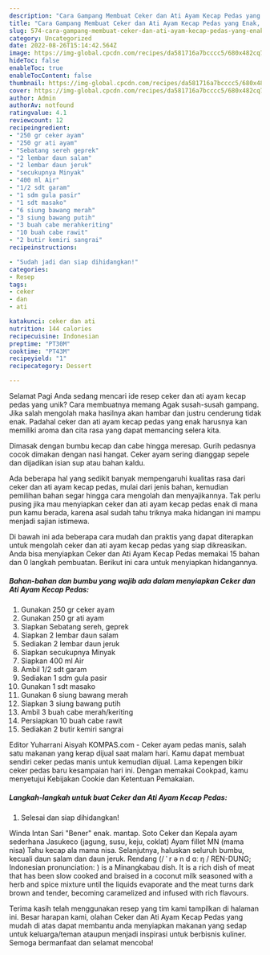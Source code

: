 ```yaml
---
description: "Cara Gampang Membuat Ceker dan Ati Ayam Kecap Pedas yang Enak, Mantap"
title: "Cara Gampang Membuat Ceker dan Ati Ayam Kecap Pedas yang Enak, Mantap"
slug: 574-cara-gampang-membuat-ceker-dan-ati-ayam-kecap-pedas-yang-enak-mantap
category: Uncategorized
date: 2022-08-26T15:14:42.564Z
image: https://img-global.cpcdn.com/recipes/da581716a7bcccc5/680x482cq70/ceker-dan-ati-ayam-kecap-pedas-foto-resep-utama.jpg
hideToc: false
enableToc: true
enableTocContent: false
thumbnail: https://img-global.cpcdn.com/recipes/da581716a7bcccc5/680x482cq70/ceker-dan-ati-ayam-kecap-pedas-foto-resep-utama.jpg
cover: https://img-global.cpcdn.com/recipes/da581716a7bcccc5/680x482cq70/ceker-dan-ati-ayam-kecap-pedas-foto-resep-utama.jpg
author: Admin
authorAv: notfound
ratingvalue: 4.1
reviewcount: 12
recipeingredient:
- "250 gr ceker ayam"
- "250 gr ati ayam"
- "Sebatang sereh geprek"
- "2 lembar daun salam"
- "2 lembar daun jeruk"
- "secukupnya Minyak"
- "400 ml Air"
- "1/2 sdt garam"
- "1 sdm gula pasir"
- "1 sdt masako"
- "6 siung bawang merah"
- "3 siung bawang putih"
- "3 buah cabe merahkeriting"
- "10 buah cabe rawit"
- "2 butir kemiri sangrai"
recipeinstructions:

- "Sudah jadi dan siap dihidangkan!"
categories:
- Resep
tags:
- ceker
- dan
- ati

katakunci: ceker dan ati 
nutrition: 144 calories
recipecuisine: Indonesian
preptime: "PT30M"
cooktime: "PT43M"
recipeyield: "1"
recipecategory: Dessert

---
```



Selamat Pagi Anda sedang mencari ide resep ceker dan ati ayam kecap pedas yang unik? Cara membuatnya memang Agak susah-susah gampang. Jika salah mengolah maka hasilnya akan hambar dan justru cenderung tidak enak. Padahal ceker dan ati ayam kecap pedas yang enak harusnya kan memiliki aroma dan cita rasa yang dapat memancing selera kita.


Dimasak dengan bumbu kecap dan cabe hingga meresap. Gurih pedasnya cocok dimakan dengan nasi hangat. Ceker ayam sering dianggap sepele dan dijadikan isian sup atau bahan kaldu.

Ada beberapa hal yang sedikit banyak mempengaruhi kualitas rasa dari ceker dan ati ayam kecap pedas, mulai dari jenis bahan, kemudian pemilihan bahan segar hingga cara mengolah dan menyajikannya. Tak perlu pusing jika mau menyiapkan ceker dan ati ayam kecap pedas enak di mana pun kamu berada, karena asal sudah tahu triknya maka hidangan ini mampu menjadi sajian istimewa.


Di bawah ini ada beberapa cara mudah dan praktis yang dapat diterapkan untuk mengolah ceker dan ati ayam kecap pedas yang siap dikreasikan. Anda bisa menyiapkan Ceker dan Ati Ayam Kecap Pedas memakai 15 bahan dan 0 langkah pembuatan. Berikut ini cara untuk menyiapkan hidangannya.

<!--inarticleads1-->

##### Bahan-bahan dan bumbu yang wajib ada dalam menyiapkan Ceker dan Ati Ayam Kecap Pedas:

1. Gunakan 250 gr ceker ayam
1. Gunakan 250 gr ati ayam
1. Siapkan Sebatang sereh, geprek
1. Siapkan 2 lembar daun salam
1. Sediakan 2 lembar daun jeruk
1. Siapkan secukupnya Minyak
1. Siapkan 400 ml Air
1. Ambil 1/2 sdt garam
1. Sediakan 1 sdm gula pasir
1. Gunakan 1 sdt masako
1. Gunakan 6 siung bawang merah
1. Siapkan 3 siung bawang putih
1. Ambil 3 buah cabe merah/keriting
1. Persiapkan 10 buah cabe rawit
1. Sediakan 2 butir kemiri sangrai


Editor Yuharrani Aisyah KOMPAS.com - Ceker ayam pedas manis, salah satu makanan yang kerap dijual saat malam hari. Kamu dapat membuat sendiri ceker pedas manis untuk kemudian dijual. Lama kepengen bikir ceker pedas baru kesampaian hari ini. Dengan memakai Cookpad, kamu menyetujui Kebijakan Cookie dan Ketentuan Pemakaian. 

<!--inarticleads2-->

##### Langkah-langkah untuk buat Ceker dan Ati Ayam Kecap Pedas:


1. Selesai dan siap dihidangkan!

Winda Intan Sari &#34;Bener&#34; enak. mantap. Soto Ceker dan Kepala ayam sederhana Jasukeco (jagung, susu, keju, coklat) Ayam fillet MN (mama nisa) Tahu kecap ala mama nisa. Selanjutnya, haluskan seluruh bumbu, kecuali daun salam dan daun jeruk. Rendang (/ ˈ r ə n d ɑː ŋ / REN-DUNG; Indonesian pronunciation: ) is a Minangkabau dish. It is a rich dish of meat that has been slow cooked and braised in a coconut milk seasoned with a herb and spice mixture until the liquids evaporate and the meat turns dark brown and tender, becoming caramelized and infused with rich flavours. 

Terima kasih telah menggunakan resep yang tim kami tampilkan di halaman ini. Besar harapan kami, olahan Ceker dan Ati Ayam Kecap Pedas yang mudah di atas dapat membantu anda menyiapkan makanan yang sedap untuk keluarga/teman ataupun menjadi inspirasi untuk berbisnis kuliner. Semoga bermanfaat dan selamat mencoba!
